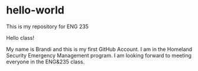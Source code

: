 # hello-world
This is my repository for ENG 235

Hello class!

My name is Brandi and this is my first GitHub Account.
I am in the Homeland Security Emergency Management program.
I am looking forward to meeting everyone in the ENG&235 class.
